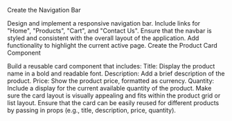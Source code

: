 Create the Navigation Bar

Design and implement a responsive navigation bar.
Include links for "Home", "Products", "Cart", and "Contact Us".
Ensure that the navbar is styled and consistent with the overall layout of the application.
Add functionality to highlight the current active page.
Create the Product Card Component

Build a reusable card component that includes:
Title: Display the product name in a bold and readable font.
Description: Add a brief description of the product.
Price: Show the product price, formatted as currency.
Quantity: Include a display for the current available quantity of the product.
Make sure the card layout is visually appealing and fits within the product grid or list layout.
Ensure that the card can be easily reused for different products by passing in props (e.g., title, description, price, quantity).
